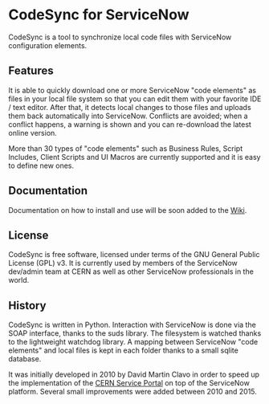 # CodeSync for ServiceNow

CodeSync is a tool to synchronize local code files with ServiceNow configuration elements.

## Features

It is able to quickly download one or more ServiceNow "code elements" as files in your local file system so that you can edit them with your favorite IDE / text editor. After that, it detects local changes to those files and uploads them back automatically into ServiceNow. Conflicts are avoided; when a conflict happens, a warning is shown and you can re-download the latest online version.

More than 30 types of "code elements" such as Business Rules, Script Includes, Client Scripts and UI Macros are currently supported and it is easy to define new ones.

## Documentation

Documentation on how to install and use will be soon added to the [Wiki](https://github.com/cern-snow/codesync/wiki).

## License

CodeSync is free software, licensed under terms of the GNU General Public License (GPL) v3. It is currently used by members of the ServiceNow dev/admin team at CERN as well as other ServiceNow professionals in the world.


## History

CodeSync is written in Python. Interaction with ServiceNow is done via the SOAP interface, thanks to the suds library. The filesystem is watched thanks to the lightweight watchdog library. A mapping between ServiceNow "code elements" and local files is kept in each folder thanks to a small sqlite database.


It was initially developed in 2010 by David Martin Clavo in order to speed up the implementation of the [CERN Service Portal](https://cern.ch/service-portal/) on top of the ServiceNow platform. Several small improvements were added between 2010 and 2015.
